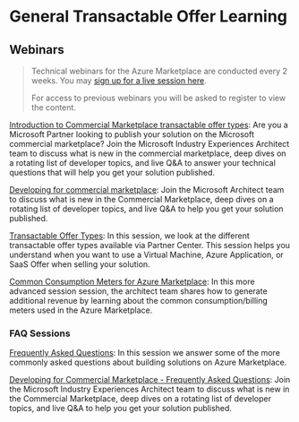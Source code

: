 # General Transactable Offer Learning

## Webinars

> Technical webinars for the Azure Marketplace are conducted every 2 weeks. You may [sign up for a live session here](https://microsoftcloudpartner.eventbuilder.com/MarketplaceDeveloperOfficeHours).
> 
> For access to previous webinars you will be asked to register to view the content.

[Introduction to Commercial Marketplace transactable offer types](https://microsoftcloudpartner.eventbuilder.com/event/40200): Are you a Microsoft Partner looking to publish your solution on the Microsoft commercial marketplace?  Join the Microsoft Industry Experiences Architect team to discuss what is new in the commercial marketplace, deep dives on a rotating list of developer topics, and live Q&A to answer your technical questions that will help you get your solution published.

[Developing for commercial marketplace](https://microsoftcloudpartner.eventbuilder.com/event/32337): Join the Microsoft Architect team to discuss what is new in the Commercial Marketplace, deep dives on a rotating list of developer topics, and live Q&A to help you get your solution published.

[Transactable Offer Types](https://microsoftcloudpartner.eventbuilder.com/event/38053): In this session, we look at the different transactable offer types available via Partner Center. This session helps you understand when you want to use a Virtual Machine, Azure Application, or SaaS Offer when selling your solution.

[Common Consumption Meters for Azure Marketplace](https://microsoftcloudpartner.eventbuilder.com/event/28507): In this more advanced session session, the architect team shares how to generate additional revenue by learning about the common consumption/billing meters used in the Azure Marketplace.

### FAQ Sessions

[Frequently Asked Questions](https://microsoftcloudpartner.eventbuilder.com/event/38113): In this session we answer some of the more commonly asked questions about building solutions on Azure Marketplace.

[Developing for Commercial Marketplace - Frequently Asked Questions](https://microsoftcloudpartner.eventbuilder.com/event/28513): Join the Microsoft Industry Experiences Architect team to discuss what is new in the Commercial Marketplace, deep dives on a rotating list of developer topics, and live Q&A to help you get your solution published.